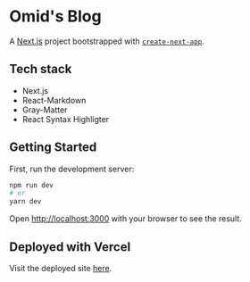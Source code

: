 # Omid's Blog

A [Next.js](https://nextjs.org/) project bootstrapped with [`create-next-app`](https://github.com/vercel/next.js/tree/canary/packages/create-next-app).

## Tech stack
- Next.js
- React-Markdown
- Gray-Matter
- React Syntax Highligter

## Getting Started

First, run the development server:

```bash
npm run dev
# or
yarn dev
```

Open [http://localhost:3000](http://localhost:3000) with your browser to see the result.


## Deployed with Vercel

Visit the deployed site [here](https://blog-quantumomid.vercel.app/).

